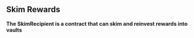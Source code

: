 ## Skim Rewards

**The SkimRecipient is a contract that can skim and reinvest rewards into vaults**


